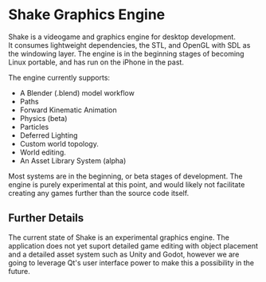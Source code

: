 # Shake Graphics Engine
Shake is a videogame and graphics engine for desktop development.  
It consumes lightweight dependencies, the STL, and OpenGL with SDL as the windowing layer.
The engine is in the beginning stages of becoming Linux portable, and has run on the iPhone in the past.

The engine currently supports:
* A Blender (.blend) model workflow
* Paths
* Forward Kinematic Animation
* Physics (beta)
* Particles
* Deferred Lighting
* Custom world topology.
* World editing.
* An Asset Library System (alpha)

Most systems are in the beginning, or beta stages of development.  The engine is purely experimental at this point, 
and would likely not facilitate creating any games further than the source code itself.

## Further Details
The current state of Shake is an experimental graphics engine.  The application does not
yet suport detailed game editing with object placement and a detailed asset system such as Unity and Godot, however
we are going to leverage Qt's user interface power to make this a possibility in the future.




